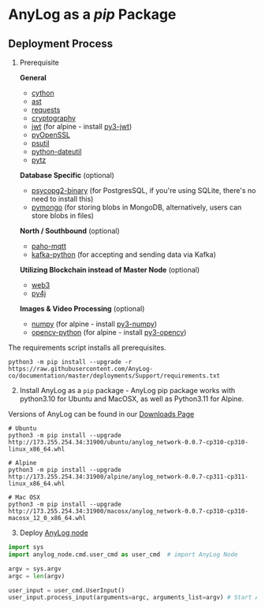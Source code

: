 # AnyLog as a _pip_ Package 

## Deployment Process 
1. Prerequisite
 
   **General**
   * [cython](https://pypi.org/project/Cython/)
   * [ast](https://docs.python.org/3/library/ast.html)
   * [requests](https://pypi.org/project/requests/)
   * [cryptography](https://pypi.org/project/cryptography/)
   * [jwt](https://pypi.org/project/jwt/) (for alpine - install [py3-jwt](https://pyjwt.readthedocs.io/en/stable/))
   * [pyOpenSSL](https://pypi.org/project/pyOpenSSL/)
   * [psutil](https://pypi.org/project/psutil/)
   * [python-dateutil](https://pypi.org/project/python-dateutil/)
   * [pytz](https://pypi.org/project/pytz/)
   
   **Database Specific** (optional)
   * [psycopg2-binary](https://www.psycopg.org/docs/) (for PostgresSQL, if you're using SQLite, there's no need to install this)
   * [pymongo](https://pymongo.readthedocs.io/en/stable/) (for storing blobs in MongoDB, alternatively, users can store blobs in files)
   
   **North / Southbound** (optional)
   * [paho-mqtt](https://pypi.org/project/paho-mqtt/)
   * [kafka-python](https://pypi.org/project/kafka-python/) (for accepting and sending data via Kafka)
   
   **Utilizing Blockchain instead of Master Node** (optional)
   * [web3](https://pypi.org/project/web3/)
   * [py4j](https://pypi.org/project/py4j/)

    **Images & Video Processing** (optional)
    * [numpy](https://pypi.org/project/numpy/) (for alpine - install [py3-numpy](https://pkgs.alpinelinux.org/package/edge/community/armv7/py3-numpy))
    * [opencv-python](https://pypi.org/project/opencv-python/) (for alpine - install [py3-opencv](https://pkgs.alpinelinux.org/package/edge/community/armv7/py3-opencv))

The requirements script installs all prerequisites.
```shell
python3 -m pip install --upgrade -r https://raw.githubusercontent.com/AnyLog-co/documentation/master/deployments/Support/requirements.txt
```

2. Install AnyLog as a `pip` package - AnyLog pip package works with python3.10 for Ubuntu and MacOSX, as well as Python3.11 for Alpine.

Versions of AnyLog can be found in our [Downloads Page](http://173.255.254.34:31900/)

```shell
# Ubuntu
python3 -m pip install --upgrade http://173.255.254.34:31900/ubuntu/anylog_network-0.0.7-cp310-cp310-linux_x86_64.whl 

# Alpine
python3 -m pip install --upgrade http://173.255.254.34:31900/alpine/anylog_network-0.0.7-cp311-cp311-linux_x86_64.whl 

# Mac OSX  
python3 -m pip install --upgrade http://173.255.254.34:31900/macosx/anylog_network-0.0.7-cp310-cp310-macosx_12_0_x86_64.whl
```

3. Deploy [AnyLog node](https://raw.githubusercontent.com/AnyLog-co/deployment-scripts/main/scripts/anylog.py) 
```python
import sys
import anylog_node.cmd.user_cmd as user_cmd  # import AnyLog Node 

argv = sys.argv
argc = len(argv)

user_input = user_cmd.UserInput()
user_input.process_input(arguments=argc, arguments_list=argv) # Start AnyLog with CLI
```